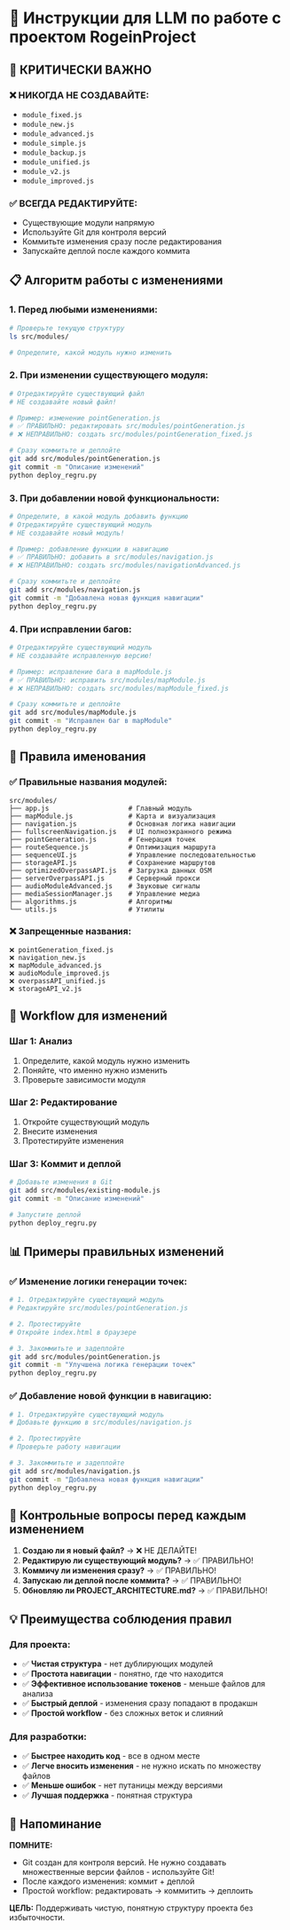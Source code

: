 # 🤖 Инструкции для LLM по работе с проектом RogeinProject

## 🚨 КРИТИЧЕСКИ ВАЖНО

### ❌ НИКОГДА НЕ СОЗДАВАЙТЕ:
- `module_fixed.js`
- `module_new.js` 
- `module_advanced.js`
- `module_simple.js`
- `module_backup.js`
- `module_unified.js`
- `module_v2.js`
- `module_improved.js`

### ✅ ВСЕГДА РЕДАКТИРУЙТЕ:
- Существующие модули напрямую
- Используйте Git для контроля версий
- Коммитьте изменения сразу после редактирования
- Запускайте деплой после каждого коммита

## 📋 Алгоритм работы с изменениями

### 1. **Перед любыми изменениями:**
```bash
# Проверьте текущую структуру
ls src/modules/

# Определите, какой модуль нужно изменить
```

### 2. **При изменении существующего модуля:**
```bash
# Отредактируйте существующий файл
# НЕ создавайте новый файл!

# Пример: изменение pointGeneration.js
# ✅ ПРАВИЛЬНО: редактировать src/modules/pointGeneration.js
# ❌ НЕПРАВИЛЬНО: создать src/modules/pointGeneration_fixed.js

# Сразу коммитьте и деплойте
git add src/modules/pointGeneration.js
git commit -m "Описание изменений"
python deploy_regru.py
```

### 3. **При добавлении новой функциональности:**
```bash
# Определите, в какой модуль добавить функцию
# Отредактируйте существующий модуль
# НЕ создавайте новый модуль!

# Пример: добавление функции в навигацию
# ✅ ПРАВИЛЬНО: добавить в src/modules/navigation.js
# ❌ НЕПРАВИЛЬНО: создать src/modules/navigationAdvanced.js

# Сразу коммитьте и деплойте
git add src/modules/navigation.js
git commit -m "Добавлена новая функция навигации"
python deploy_regru.py
```

### 4. **При исправлении багов:**
```bash
# Отредактируйте существующий модуль
# НЕ создавайте исправленную версию!

# Пример: исправление бага в mapModule.js
# ✅ ПРАВИЛЬНО: исправить src/modules/mapModule.js
# ❌ НЕПРАВИЛЬНО: создать src/modules/mapModule_fixed.js

# Сразу коммитьте и деплойте
git add src/modules/mapModule.js
git commit -m "Исправлен баг в mapModule"
python deploy_regru.py
```

## 🎯 Правила именования

### ✅ Правильные названия модулей:
```
src/modules/
├── app.js                    # Главный модуль
├── mapModule.js              # Карта и визуализация
├── navigation.js             # Основная логика навигации
├── fullscreenNavigation.js   # UI полноэкранного режима
├── pointGeneration.js        # Генерация точек
├── routeSequence.js          # Оптимизация маршрута
├── sequenceUI.js             # Управление последовательностью
├── storageAPI.js             # Сохранение маршрутов
├── optimizedOverpassAPI.js   # Загрузка данных OSM
├── serverOverpassAPI.js      # Серверный прокси
├── audioModuleAdvanced.js    # Звуковые сигналы
├── mediaSessionManager.js    # Управление медиа
├── algorithms.js             # Алгоритмы
└── utils.js                  # Утилиты
```

### ❌ Запрещенные названия:
```
❌ pointGeneration_fixed.js
❌ navigation_new.js
❌ mapModule_advanced.js
❌ audioModule_improved.js
❌ overpassAPI_unified.js
❌ storageAPI_v2.js
```

## 🔧 Workflow для изменений

### Шаг 1: Анализ
1. Определите, какой модуль нужно изменить
2. Поняйте, что именно нужно изменить
3. Проверьте зависимости модуля

### Шаг 2: Редактирование
1. Откройте существующий модуль
2. Внесите изменения
3. Протестируйте изменения

### Шаг 3: Коммит и деплой
```bash
# Добавьте изменения в Git
git add src/modules/existing-module.js
git commit -m "Описание изменений"

# Запустите деплой
python deploy_regru.py
```

## 📊 Примеры правильных изменений

### ✅ Изменение логики генерации точек:
```bash
# 1. Отредактируйте существующий модуль
# Редактируйте src/modules/pointGeneration.js

# 2. Протестируйте
# Откройте index.html в браузере

# 3. Закоммитьте и задеплойте
git add src/modules/pointGeneration.js
git commit -m "Улучшена логика генерации точек"
python deploy_regru.py
```

### ✅ Добавление новой функции в навигацию:
```bash
# 1. Отредактируйте существующий модуль
# Добавьте функцию в src/modules/navigation.js

# 2. Протестируйте
# Проверьте работу навигации

# 3. Закоммитьте и задеплойте
git add src/modules/navigation.js
git commit -m "Добавлена новая функция навигации"
python deploy_regru.py
```

## 🚨 Контрольные вопросы перед каждым изменением

1. **Создаю ли я новый файл?** → ❌ НЕ ДЕЛАЙТЕ!
2. **Редактирую ли существующий модуль?** → ✅ ПРАВИЛЬНО!
3. **Коммичу ли изменения сразу?** → ✅ ПРАВИЛЬНО!
4. **Запускаю ли деплой после коммита?** → ✅ ПРАВИЛЬНО!
5. **Обновляю ли PROJECT_ARCHITECTURE.md?** → ✅ ПРАВИЛЬНО!

## 💡 Преимущества соблюдения правил

### Для проекта:
- ✅ **Чистая структура** - нет дублирующих модулей
- ✅ **Простота навигации** - понятно, где что находится
- ✅ **Эффективное использование токенов** - меньше файлов для анализа
- ✅ **Быстрый деплой** - изменения сразу попадают в продакшн
- ✅ **Простой workflow** - без сложных веток и слияний

### Для разработки:
- ✅ **Быстрее находить код** - все в одном месте
- ✅ **Легче вносить изменения** - не нужно искать по множеству файлов
- ✅ **Меньше ошибок** - нет путаницы между версиями
- ✅ **Лучшая поддержка** - понятная структура

## 📝 Напоминание

**ПОМНИТЕ:** 
- Git создан для контроля версий. Не нужно создавать множественные версии файлов - используйте Git!
- После каждого изменения: коммит + деплой
- Простой workflow: редактировать → коммитить → деплоить

**ЦЕЛЬ:** Поддерживать чистую, понятную структуру проекта без избыточности.

